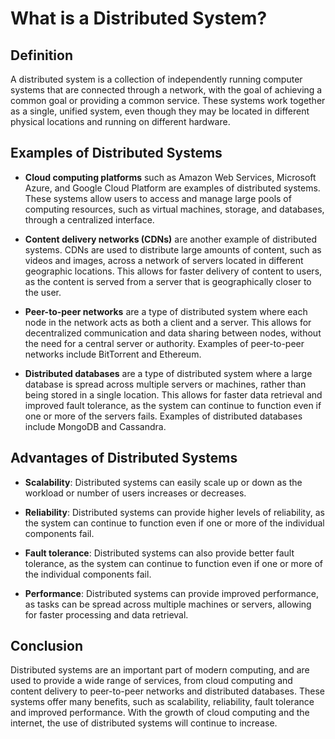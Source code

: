 # What is a Distributed System?

## Definition

A distributed system is a collection of independently running computer systems that are connected through a network, with the goal of achieving a common goal or providing a common service. These systems work together as a single, unified system, even though they may be located in different physical locations and running on different hardware.

## **Examples of Distributed Systems**

* **Cloud computing platforms** such as Amazon Web Services, Microsoft Azure, and Google Cloud Platform are examples of distributed systems. These systems allow users to access and manage large pools of computing resources, such as virtual machines, storage, and databases, through a centralized interface.
    
* **Content delivery networks (CDNs)** are another example of distributed systems. CDNs are used to distribute large amounts of content, such as videos and images, across a network of servers located in different geographic locations. This allows for faster delivery of content to users, as the content is served from a server that is geographically closer to the user.
    
* **Peer-to-peer networks** are a type of distributed system where each node in the network acts as both a client and a server. This allows for decentralized communication and data sharing between nodes, without the need for a central server or authority. Examples of peer-to-peer networks include BitTorrent and Ethereum.
    
* **Distributed databases** are a type of distributed system where a large database is spread across multiple servers or machines, rather than being stored in a single location. This allows for faster data retrieval and improved fault tolerance, as the system can continue to function even if one or more of the servers fails. Examples of distributed databases include MongoDB and Cassandra.
    

## **Advantages of Distributed Systems**

* **Scalability**: Distributed systems can easily scale up or down as the workload or number of users increases or decreases.
    
* **Reliability**: Distributed systems can provide higher levels of reliability, as the system can continue to function even if one or more of the individual components fail.
    
* **Fault tolerance**: Distributed systems can also provide better fault tolerance, as the system can continue to function even if one or more of the individual components fail.
    
* **Performance**: Distributed systems can provide improved performance, as tasks can be spread across multiple machines or servers, allowing for faster processing and data retrieval.
    

## **Conclusion**

Distributed systems are an important part of modern computing, and are used to provide a wide range of services, from cloud computing and content delivery to peer-to-peer networks and distributed databases. These systems offer many benefits, such as scalability, reliability, fault tolerance and improved performance. With the growth of cloud computing and the internet, the use of distributed systems will continue to increase.
